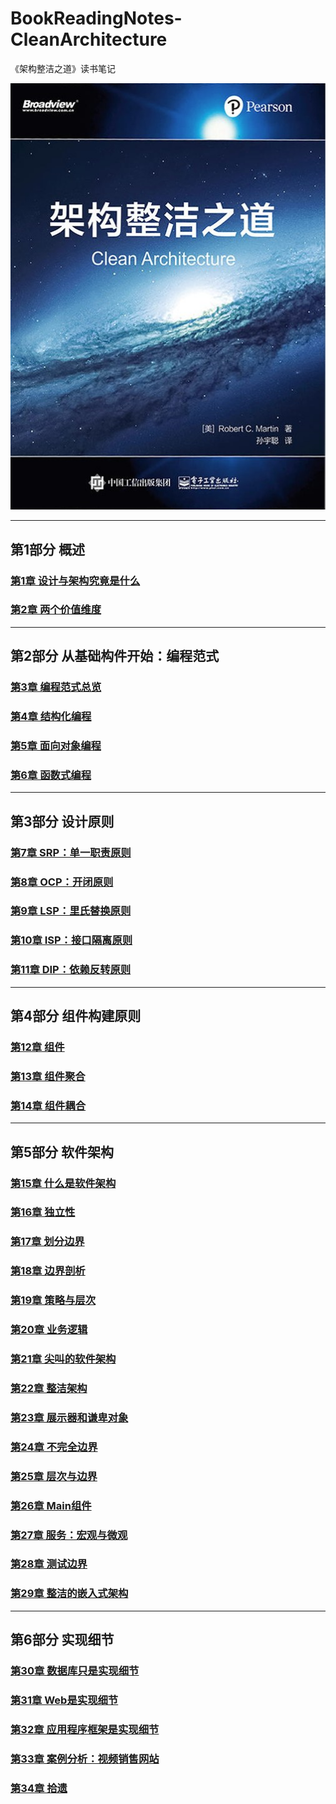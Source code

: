 # BookReadingNotes-CleanArchitecture
《架构整洁之道》读书笔记

![封面](./s29943454.jpg "代码整洁之道")

---
## 第1部分 概述
### [第1章 设计与架构究竟是什么](./docs/Part1.Chapter1.md)
### [第2章 两个价值维度](./docs/Part1.Chapter2.md)
---
## 第2部分 从基础构件开始：编程范式
### [第3章 编程范式总览](./docs/Part2.Chapter3.md)
### [第4章 结构化编程](./docs/Part2.Chapter4.md)
### [第5章 面向对象编程](./docs/Part2.Chapter5.md)
### [第6章 函数式编程](./docs/Part2.Chapter6.md)
---
## 第3部分 设计原则
### [第7章 SRP：单一职责原则](./docs/Part3.Chapter7.md)
### [第8章 OCP：开闭原则](./docs/Part3.Chapter8.md)
### [第9章 LSP：里氏替换原则](./docs/Part3.Chapter9.md)
### [第10章 ISP：接口隔离原则](./docs/Part3.Chapter10.md)
### [第11章 DIP：依赖反转原则](./docs/Part3.Chapter11.md)
---
## 第4部分 组件构建原则
### [第12章 组件](./docs/Part4.Chapter12.md)
### [第13章 组件聚合](./docs/Part4.Chapter13.md)
### [第14章 组件耦合](./docs/Part4.Chapter14.md)
---
## 第5部分 软件架构
### [第15章 什么是软件架构](./docs/Part5.Chapter15.md)
### [第16章 独立性](./docs/Part5.Chapter16.md)
### [第17章 划分边界](./docs/Part5.Chapter17.md)
### [第18章 边界剖析](./docs/Part5.Chapter18.md)
### [第19章 策略与层次](./docs/Part5.Chapter19.md)
### [第20章 业务逻辑](./docs/Part5.Chapter20.md)
### [第21章 尖叫的软件架构](./docs/Part5.Chapter21.md)
### [第22章 整洁架构](./docs/Part5.Chapter22.md)
### [第23章 展示器和谦卑对象](./docs/Part5.Chapter23.md)
### [第24章 不完全边界](./docs/Part5.Chapter24.md)
### [第25章 层次与边界](./docs/Part5.Chapter25.md)
### [第26章 Main组件](./docs/Part5.Chapter26.md)
### [第27章 服务：宏观与微观](./docs/Part5.Chapter27.md)
### [第28章 测试边界](./docs/Part5.Chapter28.md)
### [第29章 整洁的嵌入式架构](./docs/Part5.Chapter29.md)
---
## 第6部分 实现细节
### [第30章 数据库只是实现细节](./docs/Part6.Chapter30.md)
### [第31章 Web是实现细节](./docs/Part6.Chapter31.md)
### [第32章 应用程序框架是实现细节](./docs/Part6.Chapter33.md)
### [第33章 案例分析：视频销售网站](./docs/Part6.Chapter32.md)
### [第34章 拾遗](./docs/Part6.Chapter34.md)
